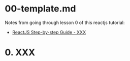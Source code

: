 
# 00-template.md

Notes from going through lesson 0 of this reactjs tutorial:

- [ReactJS Step-by-step Guide - XXX](https://reactjs.org/docs/XXX.html)

# 0. XXX


```javascript
```

```javascript
```

```javascript
```

```html
```

```javascript
```

```html
```

```javascript
```

```html
```

